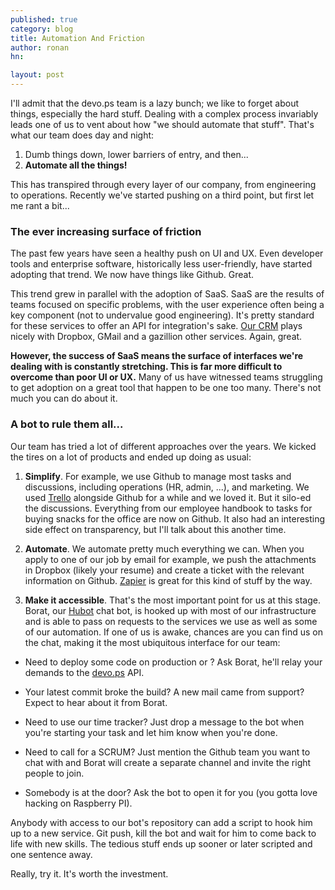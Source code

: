 ```yaml
---
published: true
category: blog
title: Automation And Friction
author: ronan
hn: 

layout: post
---
```


I'll admit that the devo.ps team is a lazy bunch; we like to forget about things, especially the hard stuff. Dealing with a complex process invariably leads one of us to vent about how "we should automate that stuff". That's what our team does day and night:

1. Dumb things down, lower barriers of entry, and then...
1. **Automate all the things!**

This has transpired through every layer of our company, from engineering to operations. Recently we've started pushing on a third point, but first let me rant a bit...

### The ever increasing surface of friction

The past few years have seen a healthy push on UI and UX. Even developer tools and enterprise software, historically less user-friendly, have started adopting that trend. We now have things like Github. Great.

This trend grew in parallel with the adoption of SaaS. SaaS are the results of teams focused on specific problems, with the user experience often being a key component (not to undervalue good engineering). It's pretty standard for these services to offer an API for integration's sake. [Our CRM](https://getbase.com) plays nicely with Dropbox, GMail and a gazillion other services. Again, great.

**However, the success of SaaS means the surface of interfaces we're dealing with is constantly stretching. This is far more difficult to overcome than poor UI or UX.** Many of us have witnessed teams struggling to get adoption on a great tool that happen to be one too many. There's not much you can do about it.

### A bot to rule them all...

Our team has tried a lot of different approaches over the years. We kicked the tires on a lot of products and ended up doing as usual:

1. **Simplify**. For example, we use Github to manage most tasks and discussions, including operations (HR, admin, ...), and marketing. We used [Trello](http://trello.com/) alongside Github for a while and we loved it. But it silo-ed the discussions. Everything from our employee handbook to tasks for buying snacks for the office are now on Github. It also had an interesting side effect on transparency, but I'll talk about this another time.

1. **Automate**. We automate pretty much everything we can. When you apply to one of our job by email for example, we push the attachments in Dropbox (likely your resume) and create a ticket with the relevant information on Github. [Zapier](http://zapier.com) is great for this kind of stuff by the way.

1. **Make it accessible**. That's the most important point for us at this stage. Borat, our [Hubot](http://hubot.github.com) chat bot, is hooked up with most of our infrastructure and is able to pass on requests to the services we use as well as some of our automation. If one of us is awake, chances are you can find us on the chat, making it the most ubiquitous interface for our team:
  - Need to deploy some code on production or ? Ask Borat, he'll relay your demands to the [devo.ps](http://devo.ps) API.

  - Your latest commit broke the build? A new mail came from support? Expect to hear about it from Borat.
  - Need to use our time tracker? Just drop a message to the bot when you're starting your task and let him know when you're done.
  - Need to call for a SCRUM? Just mention the Github team you want to chat with and Borat will create a separate channel and invite the right people to join.
  - Somebody is at the door? Ask the bot to open it for you (you gotta love hacking on Raspberry PI).

Anybody with access to our bot's repository can add a script to hook him up to a new service. Git push, kill the bot and wait for him to come back to life with new skills. The tedious stuff ends up sooner or later scripted and one sentence away.

Really, try it. It's worth the investment.